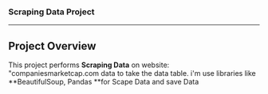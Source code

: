 ### Scraping Data Project

---

## Project Overview
This project performs **Scraping Data** on website: "companiesmarketcap.com data to take the data table. i'm use libraries like **BeautifulSoup, Pandas **for Scape Data and save Data
